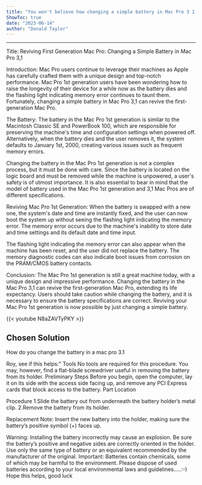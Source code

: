 ```yaml
---
title: "You won't believe how changing a simple battery in Mac Pro 3 1 revived a first generation Mac Pro!"
ShowToc: true 
date: "2023-06-14"
author: "Donald Taylor"
---
```

*****
Title: Reviving First Generation Mac Pro: Changing a Simple Battery in Mac Pro 3,1

Introduction:
Mac Pro users continue to leverage their machines as Apple has carefully crafted them with a unique design and top-notch performance. Mac Pro 1st generation users have been wondering how to raise the longevity of their device for a while now as the battery dies and the flashing light indicating memory error continues to taunt them. Fortunately, changing a simple battery in Mac Pro 3,1 can revive the first-generation Mac Pro.

The Battery:
The battery in the Mac Pro 1st generation is similar to the Macintosh Classic SE and PowerBook 100, which are responsible for preserving the machine's time and configuration settings when powered off. Alternatively, when the battery dies and the user removes it, the system defaults to January 1st, 2000, creating various issues such as frequent memory errors.

Changing the battery in the Mac Pro 1st generation is not a complex process, but it must be done with care. Since the battery is located on the logic board and must be removed while the machine is unpowered, a user's safety is of utmost importance. It is also essential to bear in mind that the model of battery used in the Mac Pro 1st generation and 3,1 Mac Pros are of different specifications.

Reviving Mac Pro 1st Generation:
When the battery is swapped with a new one, the system's date and time are instantly fixed, and the user can now boot the system up without seeing the flashing light indicating the memory error. The memory error occurs due to the machine's inability to store date and time settings and its default date and time input.

The flashing light indicating the memory error can also appear when the machine has been reset, and the user did not replace the battery. The memory diagnostic codes can also indicate boot issues from corrosion on the PRAM/CMOS battery contacts.

Conclusion:
The Mac Pro 1st generation is still a great machine today, with a unique design and impressive performance. Changing the battery in the Mac Pro 3,1 can revive the first-generation Mac Pro, extending its life expectancy. Users should take caution while changing the battery, and it is necessary to ensure the battery specifications are correct. Reviving your Mac Pro 1st generation is now possible by just changing a simple battery.

{{< youtube N8aZAVTyPKY >}} 



## Chosen Solution
 How do you change the battery in a mac pro 3.1

 Roy, see if this helps:"
Tools
No tools are required for this procedure. You may, however, find a flat-blade screwdriver useful in removing the battery from its holder.
Preliminary Steps
Before you begin, open the computer, lay it on its side with the access side facing up, and remove any PCI Express cards that block access to the battery.
Part Location

Procedure
1.Slide the battery out from underneath the battery holder’s metal clip.
2.Remove the battery from its holder.

Replacement Note: Insert the new battery into the holder, making sure the battery’s positive symbol (+) faces up.

Warning: Installing the battery incorrectly may cause an explosion. Be sure the battery’s positive and negative sides are correctly oriented in the holder. Use only the same type of battery or an equivalent recommended by the manufacturer of the original.
Important: Batteries contain chemicals, some of which may be harmful to the environment. Please dispose of used batteries according to your local environmental laws and guidelines.....:-)
Hope this helps, good luck




